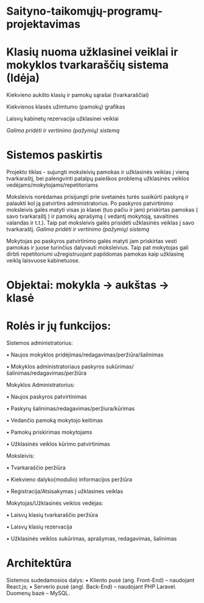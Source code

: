 # Saityno-taikomųjų-programų-projektavimas

# Klasių nuoma užklasinei veiklai ir mokyklos tvarkaraščių sistema (Idėja)
Kiekvieno aukšto klasių ir pamokų sąrašai (tvarkaraščiai)

Kiekvienos klasės užimtumo (pamokų) grafikas

Laisvų kabinetų rezervacija užklasinei veiklai 

*Galima pridėti ir vertinimo (pažymių) sistemą*

# Sistemos paskirtis

Projekto tiklas - sujungti moksleivių pamokas ir užklasinės veiklas į vieną tvarkaraštį, bei palengvinti patalpų paieškos problemą užklasinės veiklos vedėjams/mokytojams/repetitoriams

Moksleivis norėdamas prisijungti prie svetainės turės susikūrti paskyrą ir palaukti kol ją patvirtins administratorius. Po paskyros patvirtinimo moksleivis galės matyti visas jo klasei (tuo pačiu ir jam) priskirtas pamokas ( savo tvarkaraštį ) ir pamokų aprašymą ( vedantį mokytoją, savaitines valandas ir t.t.). Taip pat moksleivis galės prisidėti užklasinės veiklas į savo tvarkaraštį.  *Galima pridėti ir vertinimo (pažymių) sistemą*

Mokytojas po paskyros patvirtinimo galės matyti jam priskirtas vesti pamokas ir juose turinčius dalyvauti moksleivius. Taip pat mokytojas gali dirbti repetitoriumi užregistruojant papildomas pamokas kaip užklasinę veiklą laisvuose kabinetuose.

# Objektai: mokykla -> aukštas -> klasė

# Rolės ir jų funkcijos: 

Sistemos administratorius:

• Naujos mokyklos pridėjimas/redagavimas/peržiūra/šalinimas

• Mokyklos administratoriaus paskyros sukūrimas/šalinimas/redagavimas/peržiūra



Mokyklos Administratorius: 

• Naujos paskyros patvirtinimas

• Paskyrų šalinimas/redagavimas/peržiura/kūrimas

• Vedančio pamoką mokytojo keitimas

• Pamokų priskirimas mokytojams

• Užklasinės veiklos kūrimo patvirtinimas

Moksleivis: 

• Tvarkaraščio peržiūra

• Kiekvieno dalyko(modulio) informacijos peržiūra

• Registracija/Atsisakymas į užklasines veiklas

Mokytojas/Užklasinės veiklos vedėjas:

• Laisvų klasių tvarkaraščio peržiūra

• Laisvų klasių rezervacija

• Užklasinės veiklos sukūrimas, aprašymas, redagavimas, šalinimas

# Architektūra

Sistemos sudedamosios dalys:
• Kliento pusė (ang. Front-End) – naudojant React.js; • Serverio pusė (angl. Back-End) – naudojant PHP Laravel. Duomenų bazė – MySQL.
